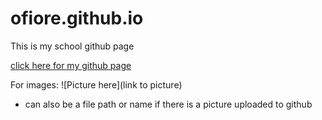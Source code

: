 # ofiore.github.io

This is my school github page

[click here for my github page](https://github.com/ofiore/ofiore.github.io)

For images:
![Picture here](link to picture)

* can also be a file path or name if there is a picture uploaded to github
